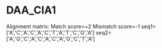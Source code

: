 # DAA_CIA1
Alignment matrix:
Match score=+2
Mismatch score=-1
seq1=['A','C','A','C','A','C','T','A','T','C','G','A']
seq2=['A','G','C','A','C','A','C','A','G','C','T','A']
